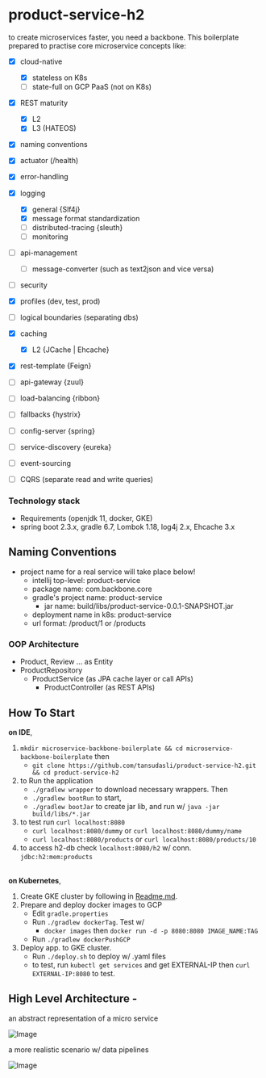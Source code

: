 # product-service-h2

to create microservices faster, you need a backbone. This boilerplate prepared to practise core microservice concepts like: 

- [x] cloud-native
    - [x] stateless on K8s
    - [ ] state-full on GCP PaaS (not on K8s)
- [x] REST maturity
    - [x] L2 
    - [x] L3 (HATEOS)
- [x] naming conventions
- [x] actuator (/health)
- [x] error-handling
- [x] logging
    - [x] general {Slf4j}
    - [x] message format standardization
    - [ ] distributed-tracing {sleuth}
    - [ ] monitoring
- [ ] api-management
    - [ ] message-converter (such as text2json and vice versa)
- [ ] security
- [x] profiles (dev, test, prod)
- [ ] logical boundaries (separating dbs)
- [x] caching
    - [x] L2 {JCache | Ehcache}
- [x] rest-template {Feign}
- [ ] api-gateway {zuul}
- [ ] load-balancing {ribbon}
- [ ] fallbacks {hystrix}
- [ ] config-server {spring}
- [ ] service-discovery {eureka}
- [ ] event-sourcing
- [ ] CQRS (separate read and write queries)


### Technology stack

- Requirements (openjdk 11, docker, GKE)
- spring boot 2.3.x, gradle 6.7, Lombok 1.18, log4j 2.x, Ehcache 3.x


## Naming Conventions

- project name for a real service will take place below!
    - intellij top-level: product-service
    - package name: com.backbone.core
    - gradle's project name: product-service
        - jar name: build/libs/product-service-0.0.1-SNAPSHOT.jar
    - deployment name in k8s: product-service
    - url format: /product/1 or /products
    
### OOP Architecture

- Product, Review ... as Entity
- ProductRepository
    - ProductService (as JPA cache layer or call APIs)
        - ProductController (as REST APIs)

## How To Start

**on IDE**, 

1. `mkdir microservice-backbone-boilerplate && cd microservice-backbone-boilerplate` then
    - `git clone https://github.com/tansudasli/product-service-h2.git && cd product-service-h2`
2. to Run the application <br>
   * `./gradlew wrapper` to download necessary wrappers. Then
   * `./gradlew bootRun` to start,
   * `./gradlew bootJar` to create jar lib, and run w/ `java -jar build/libs/*.jar`
3. to test run `curl localhost:8080`
   * `curl localhost:8080/dummy` or `curl localhost:8080/dummy/name`
   * `curl localhost:8080/products` or `curl localhost:8080/products/10`
4. to access h2-db check `localhost:8080/h2`  w/ conn. `jdbc:h2:mem:products`

<br>**on Kubernetes**,

1. Create GKE cluster by following in [Readme.md](https://github.com/microservice-backbone-boilerplate/infrastructure-core).
2. Prepare and deploy docker images to GCP
    - Edit `gradle.properties`
    - Run `./gradlew dockerTag`. Test w/ 
       - `docker images` then `docker run -d -p 8080:8080 IMAGE_NAME:TAG`
    - Run `./gradlew dockerPushGCP`
3. Deploy app. to GKE cluster.
    - Run `./deploy.sh` to deploy w/ .yaml files
    - to test, run `kubectl get services` and get EXTERNAL-IP then `curl EXTERNAL-IP:8080` to test.


## High Level Architecture - 

an abstract representation of a micro service

![Image](doc/microservice-highlevel-architecture.png)

a more realistic scenario w/ data pipelines

![Image](doc/microservice-architecture-in-detail.png)




